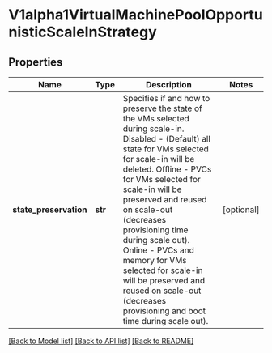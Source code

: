 # V1alpha1VirtualMachinePoolOpportunisticScaleInStrategy

## Properties
Name | Type | Description | Notes
------------ | ------------- | ------------- | -------------
**state_preservation** | **str** | Specifies if and how to preserve the state of the VMs selected during scale-in. Disabled - (Default) all state for VMs selected for scale-in will be deleted. Offline - PVCs for VMs selected for scale-in will be preserved and reused on scale-out (decreases provisioning time during scale out). Online - PVCs and memory for VMs selected for scale-in will be preserved and reused on scale-out (decreases provisioning and boot time during scale out). | [optional] 

[[Back to Model list]](../README.md#documentation-for-models) [[Back to API list]](../README.md#documentation-for-api-endpoints) [[Back to README]](../README.md)



